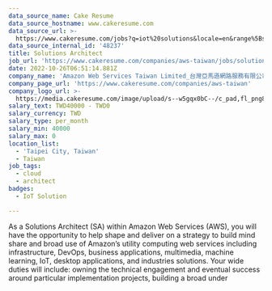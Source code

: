 ```yaml
---
data_source_name: Cake Resume
data_source_hostname: www.cakeresume.com
data_source_url: >-
  https://www.cakeresume.com/jobs?q=iot%20solutions&locale=en&range%5Bsalary_range%5D%5Bmin%5D=1000000
data_source_internal_id: '48237'
title: Solutions Architect
job_url: 'https://www.cakeresume.com/companies/aws-taiwan/jobs/solutions-architect'
date: 2022-10-26T06:51:14.881Z
company_name: 'Amazon Web Services Taiwan Limited_台灣亞馬遜網路服務有限公司 '
company_page_url: 'https://www.cakeresume.com/companies/aws-taiwan'
company_logo_url: >-
  https://media.cakeresume.com/image/upload/s--w5gqx0bC--/c_pad,fl_png8,h_200,w_200/v1666236367/yngx0yw139ve6fl3twwf.png
salary_text: TWD40000 - TWD0
salary_currency: TWD
salary_type: per_month
salary_min: 40000
salary_max: 0
location_list:
  - 'Taipei City, Taiwan'
  - Taiwan
job_tags:
  - cloud
  - architect
badges:
  - IoT Solution

---
```


As a Solutions Architect (SA) within Amazon Web Services (AWS), you will have the opportunity to help shape and deliver on a strategy to build mind share and broad use of Amazon’s utility computing web services including infrastructure, DevOps, business applications, multimedia, machine learning, IoT, desktop applications, and industries solutions. Your wide duties will include: owning the technical engagement and eventual success around particular implementation projects, building a broad under